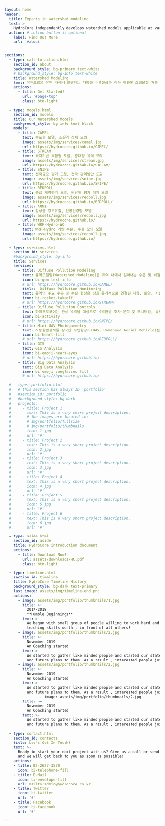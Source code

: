 ```yaml
---
layout: home
header:
  title: Experts in watershed modeling
  text: >
    HydroCore independently develops watershed models applicable at various spatial and temporal scales and applies them to research projects.
  action: # action button is optional
    label: Find Out More
    url: '#about'


sections:
  - type: call-to-action.html
    section_id: about
    background_style: bg-primary text-white
    # background_style: bg-info text-white
    title: Watershed Modeling
    text: 유역모델은 유역 내에서 발생하는 다양한 수문현상과 이와 연관된 오염물질 거동 양상을 수학적으로 표현한 컴퓨터 모의 도구입니다. 유역모델을 이용하여 유역에서 일어나는 수문현상과 오염부하의 시공간적 분포 특성을 이해할 수 있으며, 이를 통해 환경 변화에 따른 장래 변동성 예측과 관리 방안의 효과를 과학적으로 분석할 수 있습니다.
    actions:
      - title: Get Started!
        url: '#page-top'
        class: btn-light

  - type: models.html
    section_id: models
    title: Our Watershed Models!
    background_style: bg-info text-black
    models:
      - title: CAMEL
        text: 분포형 모델, 소유역 상세 모의
        image: assets/img/services/camel.jpg
        url: https://hydrocore.github.io/CAMEL/
      - title: STREAM
        text: 격자기반 복합형 모델, 중대형 유역 모의
        image: assets/img/services/stream.jpg
        url: https://hydrocore.github.io/STREAM/
      - title: SNIPE
        text: 전국규모 평가 모델, 전국 관리방안 도출
        image: assets/img/services/snipe.jpg
        url: https://hydrocore.github.io/SNIPE/
      - title: REDPOLL
        text: 중급 개략평가 모델, 원단위 평가 대체 모델
        image: assets/img/services/redpoll.jpg
        url: https://hydrocore.github.io/REDPOLL/
      - title: ANNE
        text: 앙상블 강우유출, 인공신경망 모델
        image: assets/img/services/redpoll.jpg
        url: https://hydrocore.github.io/
      - title: WRF-Hydro-WQ
        text: WRF-Hydro 기반 수문, 수질 모의 모델
        image: assets/img/services/redpoll.jpg
        url: https://hydrocore.github.io/

  - type: services.html
    section_id: services
    #background_style: bg-info
    title: Services
    services:
      - title: Diffuse Pollution Modeling
        text: 유역모델링(Watershed Modeling)은 유역 내에서 일어나는 수문 및 비점오염 현상을 과정별로 이해하고, 그 시공간적 분포를 파악하며, 기후나 토지이용 등 환경변화의 결과를 예측하기 위한 매우 유력한 수단입니다. 하이드로코어는 국내외에서 널리 이용되고 있는 SWAT, HSPF, SWMM 등의 유역모델은 물론, 우리나라의 환경특성에 적합한 CAMEL, STREAM 등 분포형 유역모델을 독자적으로 개발하고 적용하는 국내 최고의 유역모델링 기술을 보유하고 있습니다.
        icon: bi-gem text-info
        # url: https://hydrocore.github.io/CAMEL/
      - title:  Diffuse Pollution Monitoring
        text: 유역의 주요 수문 및 수질 현상은 상호 유기적으로 연결된 지형, 토양, 지질, 식생, 토지이용 등 환경요소와 기상 현상에 의해 결정됩니다. 따라서, 유역에서의 비점오염 현상을 이해하고 문제점을 파악하기 위해서는 유역환경에 대한 조사분석이 반드시 필요합니다. 하이드로코어는 각종 환경요소에 대한 다양한 현장조사 경험을 바탕으로 최고 수준의 맞춤형 모니터링 서비스를 제공합니다.
        icon: bi-rocket-takeoff
        # url: https://hydrocore.github.io/STREAM/
      - title: Diffuse Pollution Controls 
        text: 하이드로코어는 관심 유역을 대상으로 유역환경 조사·분석 및 모니터링, 유역/하천 모델링 기법을 바탕으로 하여 구조적·비구조적 비점오염 저감방안의 설치 및 운영에 대한 타당성을 조사·분석하고, 기본계획을 수립하는 서비스를 제공합니다
        icon: bi-activity
        # url: https://hydrocore.github.io/SNIPE/
      - title: Mini-UAV Photogammetry
        text: 자동항법장치를 장착한 무인항공기(UAV, Unmanned Aerial Vehicle)는 근래에 들어 급속하게 발전하고 있는 기술분야로서, 이를 이용한 항공사진촬영과 영상분석을 통해 고해상도 토지피복도와 수치고도자료(DEM)를 용이하게 획득할 수 있습니다. 하이드로코어는 자동항법장치를 장착한 소형 무인항공기를 이용하여 유역과 하천에 대한 공간정보를 신속하게 획득하고 분석하며, 영상 데이타베이스를 구축하는 최첨단 서비스를 제공합니다.
        icon: bi-heart-fill
        # url: https://hydrocore.github.io/REDPOLL/
      - title: GIS 
        text: GIS Analysis
        icon: bi-emoji-heart-eyes
        # url: https://hydrocore.github.io/
      - title: Big Data Analysis
        text: Big Data Analysis
        icon: bi-emoji-sunglasses-fill
        # url: https://hydrocore.github.io/

  # - type: portfolio.html
  #   # this section has always ID 'portfolio'
  #   #section_id: portfolio
  #   #background_style: bg-dark
  #   projects:
  #     - title: Project 1
  #       text: This is a very short project description.
  #       # the images are located in:
  #       # img/portfolio/fullsize
  #       # img/portfolio/thumbnails
  #       icon: 1.jpg
  #       url: '#'
  #     - title: Project 2
  #       text: This is a very short project description.
  #       icon: 2.jpg
  #       url: '#'
  #     - title: Project 3
  #       text: This is a very short project description.
  #       icon: 3.jpg
  #       url: '#'
  #     - title: Project 4
  #       text: This is a very short project description.
  #       icon: 4.jpg
  #       url: '#'
  #     - title: Project 5
  #       text: This is a very short project description.
  #       icon: 5.jpg
  #       url: '#'
  #     - title: Project 6
  #       text: This is a very short project description.
  #       icon: 6.jpg
  #       url: '#'

  - type: aside.html
    section_id: aside
    title: HydroCore introduction document 
    actions:
      - title: Download Now!
        url: assets/downloads/HC.pdf
        class: btn-light

  - type: timeline.html
    section_id: timeline
    title: HydroCore Timeline History
    background_style: bg-dark text-primary
    last_image: assets/img/timeline-end.png
    actions:
      - image: assets/img/portfolio/thumbnails/1.jpg
        title: >+
          2017-2018
          **Humble Beginnings**
        text: >-
          We begun with small group of people willing to work hard and make our
          teaching skills worth , in front of all others!
      - image: assets/img/portfolio/thumbnails/2.jpg
        title: >+
          November 2019
          An Coaching started
        text: >-
          We started to gather like minded people and started our stategies
          and future plans to them. As a result , interested people joined us!
      - image: assets/img/portfolio/thumbnails/2.jpg
        title: >+
          November 2019
          An Coaching started
        text: >-
          We started to gather like minded people and started our stategies
          and future plans to them. As a result , interested people joined us!
                - image: assets/img/portfolio/thumbnails/2.jpg
        title: >+
          November 2019
          An Coaching started
        text: >-
          We started to gather like minded people and started our stategies
          and future plans to them. As a result , interested people joined us!
          
  - type: contact.html
    section_id: contacts
    title: Let's Get In Touch!
    text: >-
      Ready to start your next project with us? Give us a call or send us an email
      and we will get back to you as soon as possible!
    actions:
    - title: 02-2627-3570
      icon: bi-telephone-fill
    - title: E-Mail
      icon: bi-envelope-fill
      url: mailto:admin@hydrocore.co.kr
    - title: Twitter
      icon: bi-twitter
      url: '#'
    - title: Facebook
      icon: bi-facebook
      url: '#'

---
```

